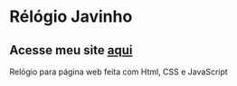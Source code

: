 # Rélógio Javinho
## Acesse meu site [aqui](https://gabriel-menori.github.io/relogio/)
Relógio para página web feita com Html, CSS e JavaScript
